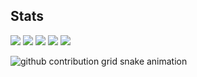 ## Stats
![](http://github-profile-summary-cards.vercel.app/api/cards/profile-details?username=SAKIYAMAbar&theme=gruvbox)
![](http://github-profile-summary-cards.vercel.app/api/cards/repos-per-language?username=SAKIYAMAbar&theme=gruvbox)
![](http://github-profile-summary-cards.vercel.app/api/cards/most-commit-language?username=SAKIYAMAbar&theme=gruvbox)
![](http://github-profile-summary-cards.vercel.app/api/cards/stats?username=SAKIYAMAbar&theme=gruvbox)
![](http://github-profile-summary-cards.vercel.app/api/cards/productive-time?username=SAKIYAMAbar&theme=gruvbox&utcOffset=9)

<picture>
  <source media="(prefers-color-scheme: dark)" srcset="https://raw.githubusercontent.com/SAKIYAMAbar/SAKIYAMAbar/output/github-contribution-grid-snake-dark.svg">
  <source media="(prefers-color-scheme: light)" srcset="https://raw.githubusercontent.com/SAKIYAMAbar/SAKIYAMAbar/output/github-contribution-grid-snake.svg">
  <img alt="github contribution grid snake animation" src="https://raw.githubusercontent.com/SAKIYAMAbar/SAKIYAMAbar/output/github-contribution-grid-snake.svg">
</picture>

